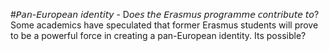 #𝘗𝘢𝘯-𝘌𝘶𝘳𝘰𝘱𝘦𝘢𝘯 𝘪𝘥𝘦𝘯𝘵𝘪𝘵𝘺 - D𝘰𝘦𝘴 𝘵𝘩𝘦 𝘌𝘳𝘢𝘴𝘮𝘶𝘴 𝘱𝘳𝘰𝘨𝘳𝘢𝘮𝘮𝘦 𝘤𝘰𝘯𝘵𝘳𝘪𝘣𝘶𝘵𝘦 𝘵𝘰?
Some academics have speculated that former Erasmus students will prove to be a powerful force in creating a pan-European identity. Its possible?
